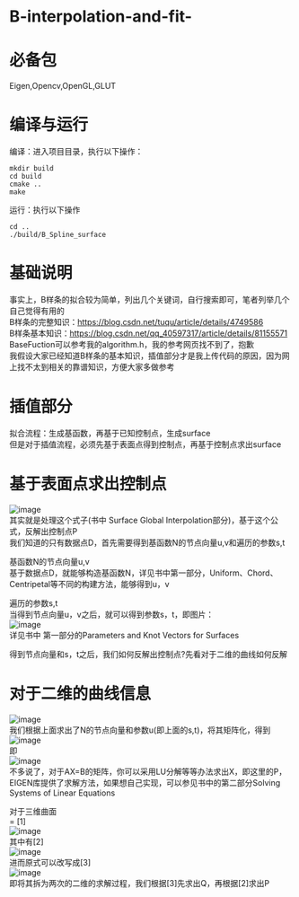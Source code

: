 # B-interpolation-and-fit-
必备包
==
Eigen,Opencv,OpenGL,GLUT  
    
      
编译与运行
==
编译：进入项目目录，执行以下操作：  
    
  ```
mkdir build  
cd build  
cmake ..  
make
  ```  
  运行：执行以下操作  
  ```
  cd ..
  ./build/B_Spline_surface  
  ```
基础说明  
==
事实上，B样条的拟合较为简单，列出几个关键词，自行搜索即可，笔者列举几个自己觉得有用的  
B样条的完整知识：https://blog.csdn.net/tuqu/article/details/4749586  
B样条基本知识：https://blog.csdn.net/qq_40597317/article/details/81155571  
BaseFuction可以参考我的algorithm.h，我的参考网页找不到了，抱歉  
我假设大家已经知道B样条的基本知识，插值部分才是我上传代码的原因，因为网上找不太到相关的靠谱知识，方便大家多做参考  

插值部分
==  
拟合流程：生成基函数，再基于已知控制点，生成surface  
但是对于插值流程，必须先基于表面点得到控制点，再基于控制点求出surface  

基于表面点求出控制点  
=  
![image](https://github.com/ZhouXiner/B-interpolation-and-fit-/blob/master/PIC/Screenshot%20from%202020-02-17%2013-51-34.png)  
其实就是处理这个式子(书中 Surface Global Interpolation部分)，基于这个公式，反解出控制点P  
我们知道的只有数据点D，首先需要得到基函数N的节点向量u,v和遍历的参数s,t  

基函数N的节点向量u,v  
基于数据点D，就能够构造基函数N，详见书中第一部分，Uniform、Chord、Centripetal等不同的构建方法，能够得到u，v  

遍历的参数s,t  
当得到节点向量u，v之后，就可以得到参数s，t，即图片：  
![image](https://github.com/ZhouXiner/B-interpolation-and-fit-/blob/master/PIC/Screenshot%20from%202020-02-17%2013-47-48.png)    
详见书中 第一部分的Parameters and Knot Vectors for Surfaces  

得到节点向量和s，t之后，我们如何反解出控制点?先看对于二维的曲线如何反解  

对于二维的曲线信息
=
![image](https://github.com/ZhouXiner/B-interpolation-and-fit-/blob/master/PIC/Screenshot%20from%202020-02-17%2013-50-29.png)  
我们根据上面求出了N的节点向量和参数u(即上面的s,t)，将其矩阵化，得到  
![image](https://github.com/ZhouXiner/B-interpolation-and-fit-/blob/master/PIC/Screenshot%20from%202020-02-17%2013-50-38.png)  
即  
![image](https://github.com/ZhouXiner/B-interpolation-and-fit-/blob/master/PIC/Screenshot%20from%202020-02-17%2013-50-57.png)  
不多说了，对于AX=B的矩阵，你可以采用LU分解等等办法求出X，即这里的P，EIGEN库提供了求解方法，如果想自己实现，可以参见书中的第二部分Solving Systems of Linear Equations  

对于三维曲面  
=  [1]  
![image](https://github.com/ZhouXiner/B-interpolation-and-fit-/blob/master/PIC/Screenshot%20from%202020-02-17%2013-51-34.png)   
其中有[2]    
![image](https://github.com/ZhouXiner/B-interpolation-and-fit-/blob/master/PIC/Screenshot%20from%202020-02-17%2013-51-47.png)   
进而原式可以改写成[3]    
![image](https://github.com/ZhouXiner/B-interpolation-and-fit-/blob/master/PIC/Screenshot%20from%202020-02-17%2013-51-52.png)  
即将其拆为两次的二维的求解过程，我们根据[3]先求出Q，再根据[2]求出P  









